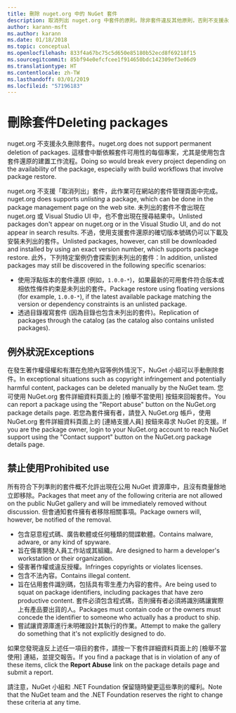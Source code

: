 ```yaml
---
title: 刪除 nuget.org 中的 NuGet 套件
description: 取消列出 nuget.org 中套件的原則。除非套件違反其他原則，否則不支援永久刪除。
author: karann-msft
ms.author: karann
ms.date: 01/18/2018
ms.topic: conceptual
ms.openlocfilehash: 833f4a67bc75c5d650e85180b52ecd8f69218f15
ms.sourcegitcommit: 85bf94e0efcfcee1f914650bdc142309ef3e06d9
ms.translationtype: HT
ms.contentlocale: zh-TW
ms.lasthandoff: 03/01/2019
ms.locfileid: "57196183"
---
```

# <a name="deleting-packages"></a><span data-ttu-id="c11f8-103">刪除套件</span><span class="sxs-lookup"><span data-stu-id="c11f8-103">Deleting packages</span></span>

<span data-ttu-id="c11f8-104">nuget.org 不支援永久刪除套件。</span><span class="sxs-lookup"><span data-stu-id="c11f8-104">nuget.org does not support permanent deletion of packages.</span></span> <span data-ttu-id="c11f8-105">這樣會中斷依賴套件可用性的每個專案，尤其是使用包含套件還原的建置工作流程。</span><span class="sxs-lookup"><span data-stu-id="c11f8-105">Doing so would break every project depending on the availability of the package, especially with build workflows that involve package restore.</span></span>

<span data-ttu-id="c11f8-106">nuget.org 不支援「取消列出」套件，此作業可在網站的套件管理頁面中完成。</span><span class="sxs-lookup"><span data-stu-id="c11f8-106">nuget.org does supports *unlisting* a package, which can be done in the package management page on the web site.</span></span> <span data-ttu-id="c11f8-107">未列出的套件不會出現在 nuget.org 或 Visual Studio UI 中，也不會出現在搜尋結果中。</span><span class="sxs-lookup"><span data-stu-id="c11f8-107">Unlisted packages don't appear on nuget.org or in the Visual Studio UI, and do not appear in search results.</span></span> <span data-ttu-id="c11f8-108">不過，使用支援套件還原的確切版本號碼仍可以下載及安裝未列出的套件。</span><span class="sxs-lookup"><span data-stu-id="c11f8-108">Unlisted packages, however, can still be downloaded and installed by using an exact version number, which supports package restore.</span></span> <span data-ttu-id="c11f8-109">此外，下列特定案例仍會探索到未列出的套件：</span><span class="sxs-lookup"><span data-stu-id="c11f8-109">In addition, unlisted packages may still be discovered in the following specific scenarios:</span></span>

- <span data-ttu-id="c11f8-110">使用浮點版本的套件還原 (例如，`1.0.0-*`)，如果最新的可用套件符合版本或相依性條件約束是未列出的套件。</span><span class="sxs-lookup"><span data-stu-id="c11f8-110">Package restore using floating versions (for example, `1.0.0-*`), if the latest available package matching the version or dependency constraints is an unlisted package.</span></span>
- <span data-ttu-id="c11f8-111">透過目錄複寫套件 (因為目錄也包含未列出的套件)。</span><span class="sxs-lookup"><span data-stu-id="c11f8-111">Replication of packages through the catalog (as the catalog also contains unlisted packages).</span></span>

## <a name="exceptions"></a><span data-ttu-id="c11f8-112">例外狀況</span><span class="sxs-lookup"><span data-stu-id="c11f8-112">Exceptions</span></span>

<span data-ttu-id="c11f8-113">在發生著作權侵權和有潛在危險內容等例外情況下，NuGet 小組可以手動刪除套件。</span><span class="sxs-lookup"><span data-stu-id="c11f8-113">In exceptional situations such as copyright infringement and potentially harmful content, packages can be deleted manually by the NuGet team.</span></span> <span data-ttu-id="c11f8-114">您可使用 NuGet.org 套件詳細資料頁面上的 [檢舉不當使用] 按鈕來回報套件。</span><span class="sxs-lookup"><span data-stu-id="c11f8-114">You can report a package using the "Report abuse" button on the NuGet.org package details page.</span></span> <span data-ttu-id="c11f8-115">若您為套件擁有者，請登入 NuGet.org 帳戶，使用 NuGet.org 套件詳細資料頁面上的 [連絡支援人員] 按鈕來尋求 NuGet 的支援。</span><span class="sxs-lookup"><span data-stu-id="c11f8-115">If you are the package owner, login to your NuGet.org account to reach NuGet support using the "Contact support" button on the NuGet.org package details page.</span></span>

## <a name="prohibited-use"></a><span data-ttu-id="c11f8-116">禁止使用</span><span class="sxs-lookup"><span data-stu-id="c11f8-116">Prohibited use</span></span>

<span data-ttu-id="c11f8-117">所有符合下列準則的套件概不允許出現在公用 NuGet 資源庫中，且沒有商量餘地立即移除。</span><span class="sxs-lookup"><span data-stu-id="c11f8-117">Packages that meet any of the following criteria are not allowed on the public NuGet gallery and will be immediately removed without discussion.</span></span> <span data-ttu-id="c11f8-118">但會通知套件擁有者移除相關事項。</span><span class="sxs-lookup"><span data-stu-id="c11f8-118">Package owners will, however, be notified of the removal.</span></span>

- <span data-ttu-id="c11f8-119">包含惡意程式碼、廣告軟體或任何種類的間諜軟體。</span><span class="sxs-lookup"><span data-stu-id="c11f8-119">Contains malware, adware, or any kind of spyware.</span></span>
- <span data-ttu-id="c11f8-120">旨在傷害開發人員工作站或其組織。</span><span class="sxs-lookup"><span data-stu-id="c11f8-120">Are designed to harm a developer's workstation or their organization.</span></span>
- <span data-ttu-id="c11f8-121">侵害著作權或違反授權。</span><span class="sxs-lookup"><span data-stu-id="c11f8-121">Infringes copyrights or violates licenses.</span></span>
- <span data-ttu-id="c11f8-122">包含不法內容。</span><span class="sxs-lookup"><span data-stu-id="c11f8-122">Contains illegal content.</span></span>
- <span data-ttu-id="c11f8-123">旨在佔用套件識別碼，包括具有零生產力內容的套件。</span><span class="sxs-lookup"><span data-stu-id="c11f8-123">Are being used to squat on package identifiers, including packages that have zero productive content.</span></span> <span data-ttu-id="c11f8-124">套件必須包含程式碼，否則擁有者必須將識別碼讓實際上有產品要出貨的人。</span><span class="sxs-lookup"><span data-stu-id="c11f8-124">Packages must contain code or the owners must concede the identifier to someone who actually has a product to ship.</span></span>
- <span data-ttu-id="c11f8-125">嘗試讓資源庫進行未明確設計其執行的作業。</span><span class="sxs-lookup"><span data-stu-id="c11f8-125">Attempt to make the gallery do something that it's not explicitly designed to do.</span></span>

<span data-ttu-id="c11f8-126">如果您發現違反上述任一項目的套件，請按一下套件詳細資料頁面上的 [檢舉不當使用] 連結，並提交報告。</span><span class="sxs-lookup"><span data-stu-id="c11f8-126">If you find a package that is in violation of any of these items, click the **Report Abuse** link on the package details page and submit a report.</span></span>

<span data-ttu-id="c11f8-127">請注意，NuGet 小組和 .NET Foundation 保留隨時變更這些準則的權利。</span><span class="sxs-lookup"><span data-stu-id="c11f8-127">Note that the NuGet team and the .NET Foundation reserves the right to change these criteria at any time.</span></span>
